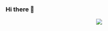 ### Hi there 👋

<!--
**rouleilei/rouleilei** is a ✨ _special_ ✨ repository because its `README.md` (this file) appears on your GitHub profile.

Here are some ideas to get you started:

- 🔭 I’m currently working on ...
- 🌱 I’m currently learning ...
- 👯 I’m looking to collaborate on ...
- 🤔 I’m looking for help with ...
- 💬 Ask me about ...
- 📫 How to reach me: ...
- 😄 Pronouns: ...
- ⚡ Fun fact: ...
-->    

<div align="center"><img src="https://cdn.jsdelivr.net/gh/rouleilei/rouleilei/assets/github-contribution-grid-snake.svg" /></div>

